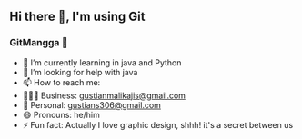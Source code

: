 ## Hi there 👋, I'm using Git
### GitMangga 🥭

<!--
**GitMangga/GitMangga** is a ✨ _special_ ✨ repository because its `README.md` (this file) appears on your GitHub profile.

Here are some ideas to get you started:
-->

- 🌱 I’m currently learning in java and Python
- 🤔 I’m looking for help with java
- 📫 How to reach me: 
- 🧑🏻‍💼 Business: gustianmalikajis@gmail.com
- 👨 Personal: gustians306@gmail.com
- 😄 Pronouns: he/him
- ⚡ Fun fact: Actually I love graphic design, shhh! it's a secret between us

